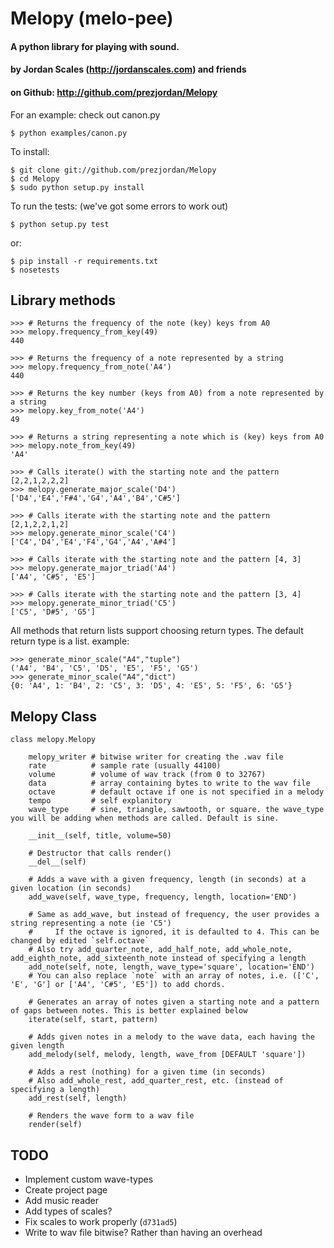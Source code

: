# Melopy (melo-pee)

#### A python library for playing with sound. 
#### by Jordan Scales (http://jordanscales.com) and friends
#### on Github: http://github.com/prezjordan/Melopy

For an example: check out canon.py 

    $ python examples/canon.py

To install:

    $ git clone git://github.com/prezjordan/Melopy
    $ cd Melopy
    $ sudo python setup.py install

To run the tests: (we've got some errors to work out)

    $ python setup.py test

or:

    $ pip install -r requirements.txt
    $ nosetests


## Library methods
    >>> # Returns the frequency of the note (key) keys from A0
    >>> melopy.frequency_from_key(49)
    440

    >>> # Returns the frequency of a note represented by a string
    >>> melopy.frequency_from_note('A4')
    440

    >>> # Returns the key number (keys from A0) from a note represented by a string
    >>> melopy.key_from_note('A4')
    49

    >>> # Returns a string representing a note which is (key) keys from A0
    >>> melopy.note_from_key(49)
    'A4'

    >>> # Calls iterate() with the starting note and the pattern [2,2,1,2,2,2]
    >>> melopy.generate_major_scale('D4')
    ['D4','E4','F#4','G4','A4','B4','C#5']

    >>> # Calls iterate with the starting note and the pattern [2,1,2,2,1,2]
    >>> melopy.generate_minor_scale('C4')
    ['C4','D4','E4','F4','G4','A4','A#4']

    >>> # Calls iterate with the starting note and the pattern [4, 3]
    >>> melopy.generate_major_triad('A4')
    ['A4', 'C#5', 'E5']

    >>> # Calls iterate with the starting note and the pattern [3, 4]
    >>> melopy.generate_minor_triad('C5')
    ['C5', 'D#5', 'G5']

All methods that return lists support choosing return types. The default return type is a list. example:

    >>> generate_minor_scale("A4","tuple")
    ('A4', 'B4', 'C5', 'D5', 'E5', 'F5', 'G5')
    >>> generate_minor_scale("A4","dict")
    {0: 'A4', 1: 'B4', 2: 'C5', 3: 'D5', 4: 'E5', 5: 'F5', 6: 'G5'}



## Melopy Class

    class melopy.Melopy

        melopy_writer # bitwise writer for creating the .wav file
        rate          # sample rate (usually 44100)
        volume        # volume of wav track (from 0 to 32767)
        data          # array containing bytes to write to the wav file
        octave        # default octave if one is not specified in a melody
        tempo         # self explanitory
        wave_type     # sine, triangle, sawtooth, or square. the wave_type you will be adding when methods are called. Default is sine.

        __init__(self, title, volume=50)

        # Destructor that calls render()
        __del__(self)

        # Adds a wave with a given frequency, length (in seconds) at a given location (in seconds)
        add_wave(self, wave_type, frequency, length, location='END')

        # Same as add_wave, but instead of frequency, the user provides a string representing a note (ie 'C5')
        #     If the octave is ignored, it is defaulted to 4. This can be changed by edited `self.octave`
        # Also try add_quarter_note, add_half_note, add_whole_note, add_eighth_note, add_sixteenth_note instead of specifying a length
        add_note(self, note, length, wave_type='square', location='END')
        # You can also replace `note` with an array of notes, i.e. (['C', 'E', 'G'] or ['A4', 'C#5', 'E5']) to add chords.

        # Generates an array of notes given a starting note and a pattern of gaps between notes. This is better explained below
        iterate(self, start, pattern)

        # Adds given notes in a melody to the wave data, each having the given length
        add_melody(self, melody, length, wave_from [DEFAULT 'square'])

        # Adds a rest (nothing) for a given time (in seconds)
        # Also add_whole_rest, add_quarter_rest, etc. (instead of specifying a length)
        add_rest(self, length)

        # Renders the wave form to a wav file
        render(self)

## TODO
* Implement custom wave-types
* Create project page
* Add music reader
* Add types of scales?
* Fix scales to work properly (`d731ad5`)
* Write to wav file bitwise? Rather than having an overhead